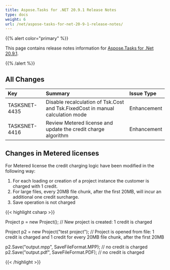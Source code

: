 ```yaml
---
title: Aspose.Tasks for .NET 20.9.1 Release Notes
type: docs
weight: 6
url: /net/aspose-tasks-for-net-20-9-1-release-notes/
---
```


{{% alert color="primary" %}} 

This page contains release notes information for [Aspose.Tasks for .Net 20.9.1](https://downloads.aspose.com/tasks/net/new-releases/-aspose.tasks-for-.net-20.9.1/).

{{% /alert %}}
## **All Changes**
|**Key**|**Summary**|**Issue Type**|
| :- | :- | :- |
| TASKSNET-4435 | Disable recalculation of Tsk.Cost and Tsk.FixedCost in manual calculation mode | Enhancement |
| TASKSNET-4416 | Review Metered license and update the credit charge algorithm | Enhancement |

## Changes in Metered licenses

For Metered license the credit charging logic have been modified in the following way:

1) For each loading or creation of a project instance the customer is charged with 1 credit.
2) For large files, every 20MB file chunk, after the first 20MB, will incur an additional one credit surcharge.
3) Save operation is not charged

{{< highlight csharp >}}

Project p = new Project(); // New project is created: 1 credit is charged

Project p2 = new Project("test project"); // Project is opened from file: 1 credit is charged and 1 credit for every 20MB file chunk, after the first 20MB

p2.Save("output.mpp", SaveFileFormat.MPP); // no credit is charged
p2.Save("output.pdf", SaveFileFormat.PDF); // no credit is charged

{{< /highlight >}}

